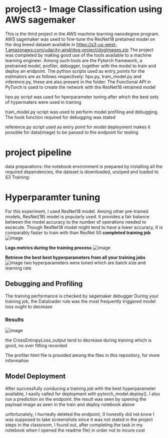 # project3 - Image Classification using AWS sagemaker
This is the third project in the AWS machine learning nanodegree program. AWS sagemaker was used to fine-tune the ResNet18 pretained model on the dog breed dataset available in 
https://s3-us-west-1.amazonaws.com/udacity-aind/dog-project/dogImages.zip
The project was completed by making good use of the tools available to a machine learning engineer. Among such tools are the Pytorch framework, a pretrained model, profiler,
debugger, together with the model to train and deploy an endpoint. The python scripts used as entry_points for the estimators are as follows respectively: hpo.py, train_model.py and inference.py, these are also present in the folder. The Functional API in PyTorch is used to create the network with the ResNet18 retrained model

hpo.py script was used for hperparameter tuning after which the best sets of hypermaters were used in training

train_model.py script was used to perform model profiling and debugging. The hook function required for debugging was stated

reference.py script used as entry point for model deployment makes it possible for data(image) to be passed to the endpoint for testing

# project pipeline
data preparations:
the notebook environment is prepared by installing all the required dependencies, the dataset is downloaded, unziped and loaded to S3
Training:
# Hyperparamter tuning
 For this experiment, I used ResNet18 model. Among other pre-trained models, ResNet(18) model is popularly used. It provides a fair balance between the model accuracy to the number of operations needed to excecute. Though ResNet18 model might tend to have a lower accuracy, It is comparably faster to train with than ResNet 50
 **completed training job**
 ![image](https://user-images.githubusercontent.com/94250309/150440158-12c2067a-9c5f-4b14-9d36-6d366fdd9a48.png)

**Logs metrics during the training process**
![image](https://user-images.githubusercontent.com/94250309/150440788-31f251e5-b70e-4ae8-8bd7-467b6413c444.png)

**Retrieve the best best hyperparameters from all your training jobs**
![image](https://user-images.githubusercontent.com/94250309/150441120-370723b7-e3ed-49fc-b5fa-879f90f4bd51.png)
two hyperparameters were tuned which are batch size and learning rate

## Debugging and Profiling
The training performance is checked by sagemaker debugger
During your training job, the Dataloader rule was the most frequently triggered
model loss ought to decrease

### Results
![image](https://user-images.githubusercontent.com/94250309/150447690-6267d9db-f71d-425a-87d1-1d2b8f852c22.png)

the CrossEntropyLoss_output tend to decrease during training which is good, no over fitting recorded


The profiler html file is provided among the files in this repository, for more information

## Model Deployment
After successfully conducing a training job with the best hyperparameter available, I easily called for deployment with pytorch_model.deploy(). I also run a prediction on the endpoint. the result was seen by opening the payload image as seen in the train and deploy notebook above

unfortunately, I hurriedly deleted the endpoint, (I honestly did not know I was supposed to take screenshots since it was not stated in the project steps in the classroom, I found out, after completing the task in my notebook when I opened the readme file) in order not to incure cost

